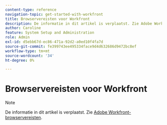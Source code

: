 ```yaml
---
content-type: reference
navigation-topic: get-started-with-workfront
title: Browservereisten voor Workfront
description: De informatie in dit artikel is verplaatst. Zie Adobe Workfront-browservereisten.
author: Caroline
feature: System Setup and Administration
role: Admin
exl-id: d5ebb67d-ec86-471a-92d2-a0ed10f4fa7d
source-git-commit: fe399743ee495334face9d4d632686d9472bc8ef
workflow-type: tm+mt
source-wordcount: '34'
ht-degree: 0%

---
```


# Browservereisten voor Workfront

>[!NOTE]
>
>De informatie in dit artikel is verplaatst. Zie [Adobe Workfront-browservereisten](../../workfront-basics/workfront-browser-requirements.md).
